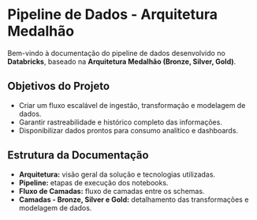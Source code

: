 # Pipeline de Dados - Arquitetura Medalhão

Bem-vindo à documentação do pipeline de dados desenvolvido no **Databricks**, baseado na **Arquitetura Medalhão (Bronze, Silver, Gold)**.

## Objetivos do Projeto

- Criar um fluxo escalável de ingestão, transformação e modelagem de dados.
- Garantir rastreabilidade e histórico completo das informações.
- Disponibilizar dados prontos para consumo analítico e dashboards.

## Estrutura da Documentação

- **Arquitetura:** visão geral da solução e tecnologias utilizadas.
- **Pipeline:** etapas de execução dos notebooks.
- **Fluxo de Camadas:** fluxo de camadas entre os schemas.
- **Camadas - Bronze, Silver e Gold:** detalhamento das transformações e modelagem de dados.
